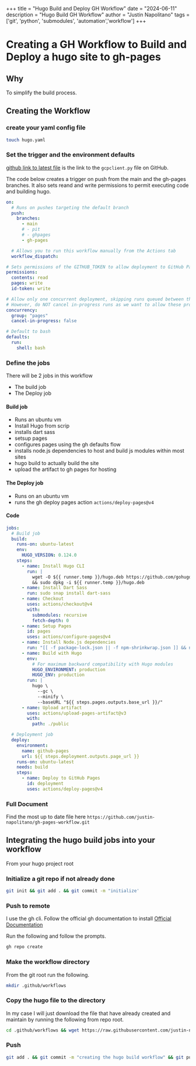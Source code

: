 +++
title =  "Hugo Build and Deploy GH Workflow"
date = "2024-06-11"
description = "Hugo Build GH Workflow"
author = "Justin Napolitano"
tags = ['git', 'python', 'submodules', 'automation','workflow']
+++


# Creating a GH Workflow to Build and Deploy a hugo site to gh-pages

## Why

To simplify the build process.  


## Creating the Workflow

### create your yaml config file

```bash
touch hugo.yaml
```

### Set the trigger and the environment defaults  
 
[github link to latest file](https://github.com/justin-napolitano/gcputils/blob/main/gcpclient.py) is the link to the `gcpclient.py` file on GitHub.

The code below creates a trigger on push from the main and the gh-pages branches.  It also sets reand and write permissions to permit executing code and building hugo.  

```yaml
on:
  # Runs on pushes targeting the default branch
  push:
    branches:
      - main
      # - pit
      # - ghpages
      - gh-pages

  # Allows you to run this workflow manually from the Actions tab
  workflow_dispatch:

# Sets permissions of the GITHUB_TOKEN to allow deployment to GitHub Pages
permissions:
  contents: read
  pages: write
  id-token: write

# Allow only one concurrent deployment, skipping runs queued between the run in-progress and latest queued.
# However, do NOT cancel in-progress runs as we want to allow these production deployments to complete.
concurrency:
  group: "pages"
  cancel-in-progress: false

# Default to bash
defaults:
  run:
    shell: bash
```

### Define the jobs

There will be 2 jobs in this workflow

* The build job
* The Deploy job 

#### Build job 

* Runs an ubuntu vm 
* Install Hugo from scrip 
* installs dart sass 
* setsup pages
* configures pages using the gh defaults flow
* installs node.js dependencies to host and build js modules within most sites
* hugo build to actually build the site
* upload the artifact to gh pages for hosting


#### The Deploy job

* Runs on an ubuntu vm
* runs the gh deploy pages action ```actions/deploy-pages@v4```

#### Code 

```yaml
jobs:
  # Build job
  build:
    runs-on: ubuntu-latest
    env:
      HUGO_VERSION: 0.124.0
    steps:
      - name: Install Hugo CLI
        run: |
          wget -O ${{ runner.temp }}/hugo.deb https://github.com/gohugoio/hugo/releases/download/v${HUGO_VERSION}/hugo_extended_${HUGO_VERSION}_linux-amd64.deb \
          && sudo dpkg -i ${{ runner.temp }}/hugo.deb          
      - name: Install Dart Sass
        run: sudo snap install dart-sass
      - name: Checkout
        uses: actions/checkout@v4
        with:
          submodules: recursive
          fetch-depth: 0
      - name: Setup Pages
        id: pages
        uses: actions/configure-pages@v4
      - name: Install Node.js dependencies
        run: "[[ -f package-lock.json || -f npm-shrinkwrap.json ]] && npm ci || true"
      - name: Build with Hugo
        env:
          # For maximum backward compatibility with Hugo modules
          HUGO_ENVIRONMENT: production
          HUGO_ENV: production
        run: |
          hugo \
            --gc \
            --minify \
            --baseURL "${{ steps.pages.outputs.base_url }}/"          
      - name: Upload artifact
        uses: actions/upload-pages-artifact@v3
        with:
          path: ./public

  # Deployment job
  deploy:
    environment:
      name: github-pages
      url: ${{ steps.deployment.outputs.page_url }}
    runs-on: ubuntu-latest
    needs: build
    steps:
      - name: Deploy to GitHub Pages
        id: deployment
        uses: actions/deploy-pages@v4
```


### Full Document

Find the most up to date file here ```https://github.com/justin-napolitano/gh-pages-workflow.git```

## Integrating the hugo build jobs into your workflow 

From your hugo project root

### Initialize a git repo if not already done

```bash
git init && git add . && git commit -m "initialize' 

```

### Push to remote

I use the gh cli.  Follow the official gh documentation to install [Official Documentation]("https://cli.github.com/manual/)

Run the following and follow the prompts.  

```bash
gh repo create
```

### Make the workflow directory

From the git root run the following.

```bash
mkdir .github/workflows
```

### Copy the hugo file to the directory 

In my case I will just download the file that have already created and maintain by running the following from repo root. 

```bash
cd .github/workflows && wget https://raw.githubusercontent.com/justin-napolitano/gh-pages-workflow/main/hugo.yaml && cd ../.. 
```

### Push

```bash
git add . && git commit -m "creating the hugo build workflow" && git push 
```
